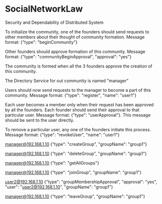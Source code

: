 # SocialNetworkLaw
Security and Dependability of Distributed System

To initialize the community, one of the founders should send requests to other members about their thought of community formation. Message format: {"type": "beginCommunity"}

Other founders should approve formation of this community. Message format: {"type": "communityBeginApproval", "approval": "yes"}

The community is formed when all the 3 founders approve the creation of this community.

The Directory Service for out community is named "manager"

Users should now send requests to the manager to become a part of this community. Message format: {"type": "register", "name": "user1"}

Each user becomes a member only when their request has been approved by all the founders. Each founder should send their approval to that particular user. Message format: {"type": "userApproval"}. This message should be sent to the user directly.

To remove a particular user, any one of the founders initiate this process. Message format: {"type": "revokeUser", "name": "user1"}

manager@192.168.1.10 {"type": "createGroup", "groupName": "group1"}

manager@192.168.1.10 {"type": "deleteGroup", "groupName": "group1"}

manager@192.168.1.10 {"type": "getAllGroups"}

manager@192.168.1.10 {"type": "joinGroup", "groupName": "group1"}

user2@192.168.1.10 {"type": "groupMembershipApproval", "approval": "yes", "user": "user2@192.168.1.10", "groupName": "group1"}

manager@192.168.1.10 {"type": "leaveGroup", "groupName": "group1"}
